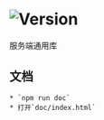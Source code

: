 # ![Version](https://img.shields.io/badge/version-10.80.28-green.svg)

服务端通用库

## 文档
    * `npm run doc`
    * 打开`doc/index.html`